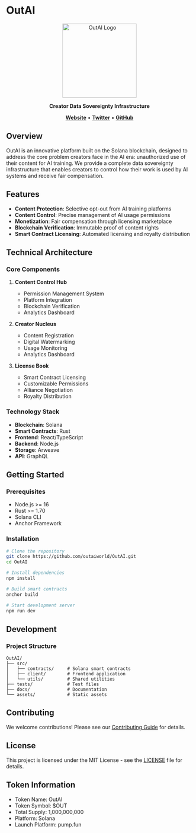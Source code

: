 # OutAI

<div align="center">
  <img src="assets/logo.png" alt="OutAI Logo" width="200"/>
  <p>
    <strong>Creator Data Sovereignty Infrastructure</strong>
  </p>
  <p>
    <a href="https://www.outai.world/"><strong>Website</strong></a> •
    <a href="https://x.com/outai_world"><strong>Twitter</strong></a> •
    <a href="https://github.com/outaiworld/OutAI"><strong>GitHub</strong></a>
  </p>
</div>

## Overview

OutAI is an innovative platform built on the Solana blockchain, designed to address the core problem creators face in the AI era: unauthorized use of their content for AI training. We provide a complete data sovereignty infrastructure that enables creators to control how their work is used by AI systems and receive fair compensation.

## Features

- **Content Protection**: Selective opt-out from AI training platforms
- **Content Control**: Precise management of AI usage permissions
- **Monetization**: Fair compensation through licensing marketplace
- **Blockchain Verification**: Immutable proof of content rights
- **Smart Contract Licensing**: Automated licensing and royalty distribution

## Technical Architecture

### Core Components

1. **Content Control Hub**
   - Permission Management System
   - Platform Integration
   - Blockchain Verification
   - Analytics Dashboard

2. **Creator Nucleus**
   - Content Registration
   - Digital Watermarking
   - Usage Monitoring
   - Analytics Dashboard

3. **License Book**
   - Smart Contract Licensing
   - Customizable Permissions
   - Alliance Negotiation
   - Royalty Distribution

### Technology Stack

- **Blockchain**: Solana
- **Smart Contracts**: Rust
- **Frontend**: React/TypeScript
- **Backend**: Node.js
- **Storage**: Arweave
- **API**: GraphQL

## Getting Started

### Prerequisites

- Node.js >= 16
- Rust >= 1.70
- Solana CLI
- Anchor Framework

### Installation

```bash
# Clone the repository
git clone https://github.com/outaiworld/OutAI.git
cd OutAI

# Install dependencies
npm install

# Build smart contracts
anchor build

# Start development server
npm run dev
```

## Development

### Project Structure

```
OutAI/
├── src/
│   ├── contracts/     # Solana smart contracts
│   ├── client/        # Frontend application
│   └── utils/         # Shared utilities
├── tests/             # Test files
├── docs/              # Documentation
└── assets/            # Static assets
```

## Contributing

We welcome contributions! Please see our [Contributing Guide](CONTRIBUTING.md) for details.

## License

This project is licensed under the MIT License - see the [LICENSE](LICENSE) file for details.

## Token Information

- Token Name: OutAI
- Token Symbol: $OUT
- Total Supply: 1,000,000,000
- Platform: Solana
- Launch Platform: pump.fun 